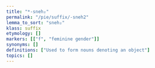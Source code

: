 ```yaml
---
title: "*-sneh₂"
permalink: "/pie/suffix/-sneh2"
lemma_to_sort: "sneh₂"
klass: suffix
etymology: []
markers: [["f", "feminine gender"]]
synonyms: []
definitions: ["Used to form nouns denoting an object"]
topics: []
---
```

